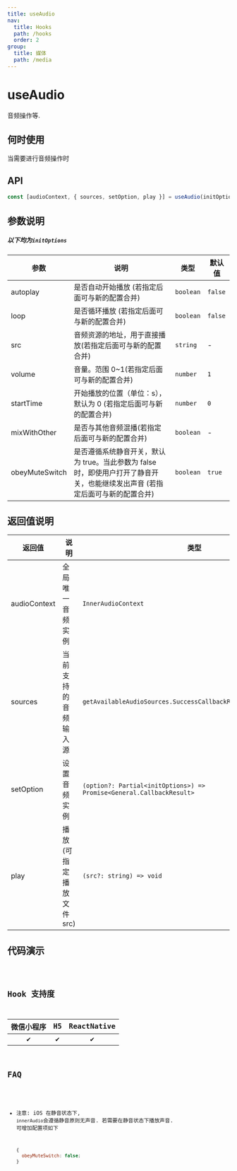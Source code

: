 ```yaml
---
title: useAudio
nav:
  title: Hooks
  path: /hooks
  order: 2
group:
  title: 媒体
  path: /media
---
```


# useAudio

音频操作等.

## 何时使用

当需要进行音频操作时

## API

```ts
const [audioContext, { sources, setOption, play }] = useAudio(initOptions);
```

## 参数说明

##### 以下均为`initOptions`

| 参数           | 说明                                                                                                                          | 类型      | 默认值  |
| -------------- | ----------------------------------------------------------------------------------------------------------------------------- | --------- | ------- |
| autoplay       | 是否自动开始播放 (若指定后面可与新的配置合并)                                                                                 | `boolean` | `false` |
| loop           | 是否循环播放 (若指定后面可与新的配置合并)                                                                                     | `boolean` | `false` |
| src            | 音频资源的地址，用于直接播放(若指定后面可与新的配置合并)                                                                      | `string`  | -       |
| volume         | 音量。范围 0~1(若指定后面可与新的配置合并)                                                                                    | `number`  | `1`     |
| startTime      | 开始播放的位置（单位：s），默认为 0 (若指定后面可与新的配置合并)                                                              | `number`  | `0`     |
| mixWithOther   | 是否与其他音频混播(若指定后面可与新的配置合并)                                                                                | `boolean` | -       |
| obeyMuteSwitch | 是否遵循系统静音开关，默认为 true。当此参数为 false 时，即使用户打开了静音开关，也能继续发出声音 (若指定后面可与新的配置合并) | `boolean` | `true`  |

## 返回值说明

| 返回值       | 说明                     | 类型                                                                 |
| ------------ | ------------------------ | -------------------------------------------------------------------- |
| audioContext | 全局唯一音频实例         | `InnerAudioContext`                                                  |
| sources      | 当前支持的音频输入源     | `getAvailableAudioSources.SuccessCallbackResult['audioSources']`     |
| setOption    | 设置音频实例             | `(option?: Partial<initOptions>) => Promise<General.CallbackResult>` |
| play         | 播放(可指定播放文件 src) | `(src?: string) => void`                                             |

## 代码演示

<code src="useAudio/index" group="media" />

## Hook 支持度

| 微信小程序 | H5  | ReactNative |
| :--------: | :-: | :---------: |
|     ✔️     | ✔️  |     ✔️      |

## FAQ

- 注意: iOS 在静音状态下, `innerAudio`会遵循静音原则无声音. 若需要在静音状态下播放声音. 可增加配置项如下

  ```js
  {
    obeyMuteSwitch: false;
  }
  ```
